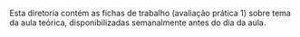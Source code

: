 
Esta diretoria contém as fichas de trabalho (avaliação prática 1) sobre tema da aula teórica, disponibilizadas semanalmente antes do dia da aula.

